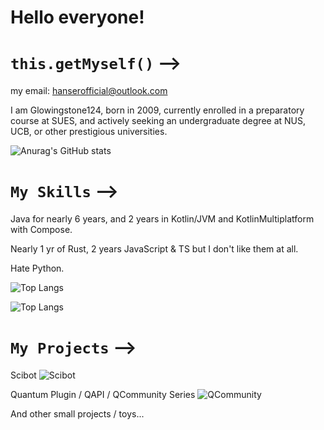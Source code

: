 # Hello everyone!
# `this.getMyself()` -->
my email: hanserofficial@outlook.com 

I am Glowingstone124, born in 2009, currently enrolled in a preparatory course at SUES, and actively seeking an undergraduate degree at NUS, UCB, or other prestigious universities.

![Anurag's GitHub stats](https://github-readme-stats.vercel.app/api?username=glowingstone124&count_private=true&theme=cobalt&show_icons=true)

# `My Skills` -->
Java for nearly 6 years, and 2 years in Kotlin/JVM and KotlinMultiplatform with Compose.

Nearly 1 yr of Rust, 2 years JavaScript & TS but I don't like them at all.

Hate Python.

![Top Langs](https://github-readme-stats.vercel.app/api/top-langs/?username=glowingstone124&size_weight=0.5&count_weight=0.5)

![Top Langs](https://api.githubtrends.io/user/svg/glowingstone124/langs?theme=dark)
# `My Projects` -->
Scibot ![Scibot](https://scibot.glowingstone.cn/)

Quantum Plugin / QAPI / QCommunity Series ![QCommunity](https://app.qoriginal.vip)

And other small projects / toys...
